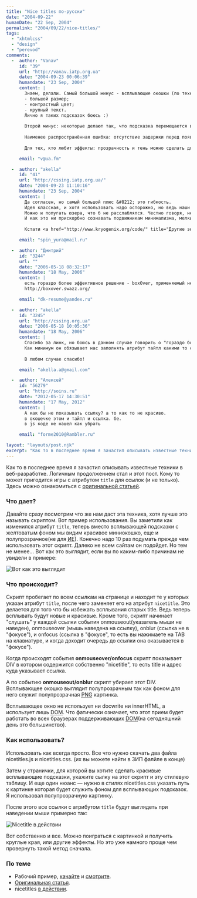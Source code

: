 ```yaml
---
title: "Nice titles по-русски"
date: "2004-09-22"
humanDate: "22 Sep, 2004"
permalink: "2004/09/22/nice-titles/"
tags: 
  - "xhtmlcss"
  - "design"
  - "perevod"
comments: 
  -  author: "Vanav"
     id: "39"
     url: "http://vanav.iatp.org.ua"
     date: "2004-09-23 00:06:39"
     humandate: "23 Sep, 2004"
     content: | 
       Знаем, делали. Самый большой минус - всплывающие окошки (по технологии copy/paste) очень тяжелые эмоционально:
       - большой размер;
       - контрастный цвет;
       - крупный текст.
       Лично я таких подсказок боюсь :)
       
       Второй минус: некоторые делают так, что подсказка перемещается влед за мышкой. Это очень неудобно, она не должна дрожать перед глазами.
       
       Наименее распространённая ошибка: отсутствие задержки перед появлением подсказки. Всегда должно быть не менее 200 мс.
       
       Для тех, кто любит эффекты: прозрачность и тень можно сделать для большинства браузеров (IE, Moz., Safari и т.п.), но не переусердствуйте (см. пункт 1).

     email: "v@ua.fm"

  -  author: "akella"
     id: "41"
     url: "http://cssing.iatp.org.ua/"
     date: "2004-09-23 11:10:16"
     humandate: "23 Sep, 2004"
     content: | 
       Да согласен, но самый большой плюс &#8212; это гибкость. 
       Идея классная, и хотя использовать надо осторожно, но ведь наши блоги и есть место для экспериментов. 
       Можно и попугать юзера, что б не расслаблялся. Честно говоря, некоторые украинские сайты пугают меня куда больше чем nicetitles. 
       И как это ни прискорбно сознавать подвижникам минимализма, мелкие навороты приходятся основной массе по вкусу. Вобщем все упирается в аудиторию...
       
       Кстати <a href="http://www.kryogenix.org/code/" title="Другие эксперименты этого человека">тут</a> еще много интересных идей и готовых скриптов, тебе как ЖС-еру должно быть интересно...

     email: "spin_yura@mail.ru"

  -  author: "Дмитрий"
     id: "3244"
     url: ""
     date: "2006-05-18 08:32:17"
     humandate: "18 May, 2006"
     content: | 
       есть гораздо более эффективное решение - boxOver, применяемый не только к элементу A но к любому элементу имеющему title.
       http://boxover.swazz.org/

     email: "dk-resume@yandex.ru"

  -  author: "akella"
     id: "3245"
     url: "http://cssing.org.ua"
     date: "2006-05-18 10:05:36"
     humandate: "18 May, 2006"
     content: | 
       Спасибо за линк, но боюсь в данном случае говорить о "гораздо более" не совсем корректно. Просто он другой. И для других целей. И делает несколько другое. Потому сравнивать их бессмысленно.
       Как минимум он обязывает нас заполнять атрибут тайтл какими то специфическими текстами. В моем же случае напротив ничего не надо делать.
       
       В любом случае спасибо!

     email: "akella.a@gmail.com"

  -  author: "Алексей"
     id: "56279"
     url: "http://soins.ru"
     date: "2012-05-17 14:30:51"
     humandate: "17 May, 2012"
     content: | 
       А как бы не показывать ссылку? а то как то не красиво.
       в окошечке этом и тайтл и ссылка. бе.
       в js коде не нашел как убрать

     email: "forme2010@Rambler.ru"

layout: "layouts/post.njk"
excerpt: "Как то в последнее время я зачастил описывать известные техники в веб-разработке. Логичным продолжением стал и этот пост. Кому то может пригодится игры с атрибутом <code>title</code> для ссылок (и не только). Здесь можно ознакомиться с <a href=\"http://www.kryogenix.org/code/browser/nicetitle/\">оригинальной статьей</a>."
---
```


Как то в последнее время я зачастил описывать известные техники в веб-разработке. Логичным продолжением стал и этот пост. Кому то может пригодится игры с атрибутом <code>title</code> для ссылок (и не только). Здесь можно ознакомиться с <a href="http://www.kryogenix.org/code/browser/nicetitle/">оригинальной статьей</a>.<!--more-->

<h3>Что дает?</h3>

Давайте сразу посмотрим что же нам даст эта техника, хотя лучше это называть скриптом. Вот пример использования. Вы заметили как изменился атрибут <code>title</code>, теперь вместо всплывающей подсказки с желтоватым фоном мы видим красивое миниокошко,  еще и полупрозрачное(не для <abbr title="Интернет Эксплорер">ИЕ</abbr>). Конечно надо 10 раз подумать прежде чем использовать этот скрипт. Далеко не всем сайтам он подойдет. Но тем не менее...
Вот как это выглядит, если вы по каким-либо причинам не увидели в примере:
<p><img src="http://cssing.org.ua/examples/nicetitle/nice1.gif" alt="Вот как это выглядит" title="Вот как это выглядит" /></p>

<h3>Что происходит?</h3>

Скрипт пробегает по всем ссылкам на странице и находит те у которых указан атрибут <code>title</code>, после чего заменяет его на атрибут <code>nicetitle</code>. Это делается для того что бы избежать всплывания старых title. Ведь теперь всплывать будут новые и красивые. Кроме того, скрипт начинает "слушать" у каждой ссылки события  onmouseout(указатель мыши не наведен), onmouseover (мышь наведена на ссылку), onblur (ссылка не в "фокусе"), и onfocus (ссылка в "фокусе", то есть вы нажимаете на TAB на клавиатуре, и когда доходит очередь до ссылки она оказывается в "фокусе").

Когда происходят события <strong>onmouseover/onfocus</strong> скрипт показывает DIV в котором содержится собственно "nicetitle", то есть title и адрес куда указывает ссылка.

А по событию <strong>onmouseout/onblur</strong>  скрипт убирает этот DIV.  Всплывающее окошко выглядит полупрозрачным так как фоном для него служит полупрозрачная <abbr title="Portable Network Grafix">PNG</abbr> картинка. 

Всплывающее окно не использует ни docwrite ни innerHTML, а использует лишь <abbr title="Document Object Model">DOM</abbr>. Что фатически означает, что этот прием будет работать во всех браузерах поддерживающих <abbr title="Document Object Model">DOM</abbr>(на сегодняшний день это большинство).

<h3>Как использовать?</h3>

Использовать как всегда просто. 
Все что нужно скачать два файла nicetitles.js  и  nicetitles.css. (их вы можете найти в ЗИП фалйле в конце)

Затем у странички, для которой вы хотите сделать красивые всплывающие подсказки, укажите сылку на этот скрипт и эту стилевую таблицу. И еще один нюанс &#8212; нужно в стилях nicetitles.css указать путь к картинке которая будет служить фоном для всплывающих подсказок.  Я использовал полупрозрачную картинку.

После этого все ссылки с атрибутом <code>title</code> будут выглядеть при наведении мыши примерно так:
<p><img src="http://cssing.org.ua/examples/nicetitle/example.gif" title="Nicetitle в действии" alt="Nicetitle в действии" /></p>

Вот собственно и все. Можно поиграться с картинкой и получить круглые края, или другие эффекты. Но это уже намного проще чем провернуть такой метод сначала.

<h3>По теме</h3>
<ul>
<li>Рабочий пример, <a  title="Скачать рабочий пример" href="http://cssing.org.ua/examples/nicetitle/nice.zip">качайте</a> и <a  title="Посмотреть пример" href="http://cssing.org.ua/examples/nicetitle/">смотрите</a>.</li>
<li><a href="http://www.kryogenix.org/code/browser/nicetitle/">Оригинальная статья</a>.</li>
<li>nicetitles <a href="http://binarybonsai.com/">в действии</a>.</li>
</ul>

